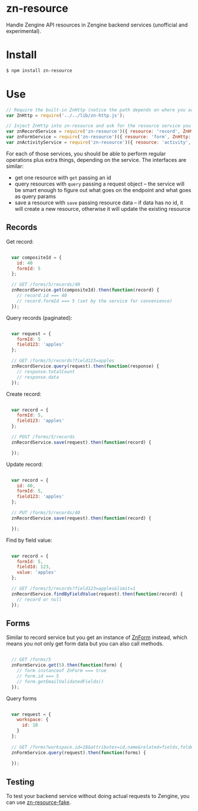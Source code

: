 # zn-resource

Handle Zengine API resources in Zengine backend services (unofficial and experimental).

# Install

```sh
$ npm install zn-resource
```

# Use

```js
// Require the built-in ZnHttp (notice the path depends on where you are)
var ZnHttp = require('../../lib/zn-http.js');

// Inject ZnHttp into zn-resource and ask for the resource service you want
var znRecordService = require('zn-resource')({ resource: 'record', ZnHttp: ZnHttp });
var znFormService = require('zn-resource')({ resource: 'form', ZnHttp: ZnHttp });
var znActivityService = require('zn-resource')({ resource: 'activity', ZnHttp: ZnHttp });
```

For each of those services, you should be able to perform regular operations plus extra things, depending on the service.
The interfaces are similar:
- get one resource with `get` passing an id
- query resources with `query` passing a request object – the service will be smart enough to figure out what goes on the endpoint and what goes as query params
- save a resource with `save` passing resource data – if data has no id, it will create a new resource, otherwise it will update the existing resource

## Records

Get record:

```js

  var compositeId = {
    id: 40
    formId: 5
  };

  // GET /forms/5/records/40
  znRecordService.get(compositeId).then(function(record) {
    // record.id === 40
    // record.formId === 5 (set by the service for convenience)
  });
```

Query records (paginated):

```js

  var request = {
    formId: 5
    field123: 'apples'
  };

  // GET /forms/5/records?field123=apples
  znRecordService.query(request).then(function(response) {
    // response.totalCount
    // response.data
  });
```

Create record:

```js

  var record = {
    formId: 5,
    field123: 'apples'
  };

  // POST /forms/5/records
  znRecordService.save(request).then(function(record) {

  });
```
Update record:

```js

  var record = {
    id: 40,
    formId: 5,
    field123: 'apples'
  };

  // PUT /forms/5/records/40
  znRecordService.save(request).then(function(record) {

  });
```
Find by field value:

```js

  var record = {
    formId: 5,
    fieldId: 123,
    value: 'apples'
  };

  // GET /forms/5/records?field123=apples&limit=1
  znRecordService.findByFieldValue(request).then(function(record) {
    // record or null
  });
```

## Forms

Similar to record service but you get an instance of [ZnForm](https://github.com/rcarraretto/zn-resource/blob/master/src/zn-form.js) instead, which means you not only get form data but you can also call methods.

```js

  // GET /forms/5
  znFormService.get(5).then(function(form) {
    // form instanceof ZnForm === true
    // form.id === 5
    // form.getEmailValidatedFields()
  });
```

Query forms

```js

  var request = {
    workspace: {
      id: 18
    }
  };
  
  // GET /forms?workspace.id=18&attributes=id,name&related=fields,folders
  znFormService.query(request).then(function(forms) {
  
  });
```
## Testing

To test your backend service without doing actual requests to Zengine, you can use [zn-resource-fake](https://github.com/rcarraretto/zn-resource-fake).
